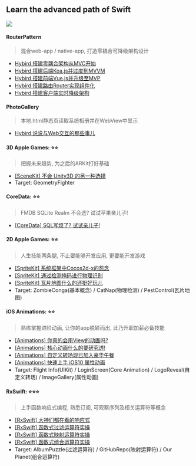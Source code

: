 ## Learn the advanced path of Swift
![](http://upload-images.jianshu.io/upload_images/1229762-339dba786d1f8e50.png?imageMogr2/auto-orient/strip%7CimageView2/2/w/1240)
#### RouterPattern
> 混合web-app / native-app, 打造零耦合可降级架构设计
- [Hybird 搭建零耦合架构从MVC开始](http://www.jianshu.com/p/5a03995a6ce1)
- [Hybird 搭建后端Koa.js并过度到MVVM](http://www.jianshu.com/p/846b9f181cb7)
- [Hybird 搭建前端Vue.js并升级至MVP](http://www.jianshu.com/p/8d4a84e3ddaa)
- [Hybird 搭建路由Router实现组件化](http://www.jianshu.com/p/36314d0c0032)
- [Hybird 搭建客户端实时降级架构](http://www.jianshu.com/p/7054a694cfeb)

#### PhotoGallery
> 本地.html静态页读取系统相册并在WebView中显示
- [Hybird 说说与Web交互的那些事儿](http://www.jianshu.com/p/555786f35357)

#### 3D Apple Games: ⭐️⭐️
> 把握未来趋势, 为之后的ARKit打好基础
- [[SceneKit] 不会 Unity3D 的另一种选择](http://www.jianshu.com/p/f54eb416f8f1)
- Target: GeometryFighter

#### CoreData: ⭐️⭐️
> FMDB SQLite Realm 不会选? 试试苹果亲儿子!
- [[CoreData] SQL写烦了? 试试亲儿子!](http://www.jianshu.com/p/859b4d29e7c0)

#### 2D Apple Games: ⭐️⭐️
> 人生技能两条腿, 不止要能够开发应用, 更要能开发游戏
- [[SpriteKit] 系统框架中Cocos2d-x的怨念](http://www.jianshu.com/p/09bb44d46080)
- [[SpriteKit] 通过检测掩码进行物理识别](http://www.jianshu.com/p/5b4e09037337)
- [[SpriteKit] 瓦片地图什么的还挺好玩儿](http://www.jianshu.com/p/da0f9c0cdcff)
- Target: ZombieConga(基本概念) / CatNap(物理检测) / PestControl(瓦片地图)

#### iOS Animations: ⭐️⭐️
> 熟练掌握进阶动画, 让你的app脱颖而出, 此乃升职加薪必备技能
- [[Animations] 你真的会用View的动画吗?](http://www.jianshu.com/p/85877d2ddcb8)
- [[Animations] 核心动画什么的要研究透!](http://www.jianshu.com/p/2802dedb587d)
- [[Animations] 自定义转场现已加入豪华午餐](http://www.jianshu.com/p/732e4c9b410a)
- [[Animations] 快速上手 iOS10 属性动画](http://www.jianshu.com/p/0e24330302f5)
- Target: Flight Info(UIKit) / LoginScreen(Core Animation) / LogoReveal(自定义转场) / ImageGallery(属性动画)

#### RxSwift: ⭐️⭐️⭐️
> 上手函数响应式编程, 熟悉订阅, 可观察序列及相关运算符等概念
- [[RxSwift] 大神们都在看的响应式](http://www.jianshu.com/p/79010cca3b9c)
- [[RxSwift] 函数式过滤运算符实操](http://www.jianshu.com/p/04349d324a6f)
- [[RxSwift] 函数式映射运算符实操](http://www.jianshu.com/p/6b80a0db56bd)
- [[RxSwift] 函数式组合运算符实操](http://www.jianshu.com/p/71c815f1d4de)
- Target: AlbumPuzzle(过滤运算符) / GitHubRepo(映射运算符) / Our Planet(组合运算符)

